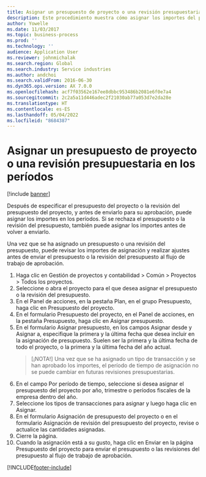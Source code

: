 ```yaml
---
title: Asignar un presupuesto de proyecto o una revisión presupuestaria en los períodos
description: Este procedimiento muestra cómo asignar los importes del presupuesto del proyecto en los períodos.
author: Yowelle
ms.date: 11/03/2017
ms.topic: business-process
ms.prod: ''
ms.technology: ''
audience: Application User
ms.reviewer: johnmichalak
ms.search.region: Global
ms.search.industry: Service industries
ms.author: andchoi
ms.search.validFrom: 2016-06-30
ms.dyn365.ops.version: AX 7.0.0
ms.openlocfilehash: acf7f03562e167ee8dbbc953486b2081e6f0e7a4
ms.sourcegitcommit: 2c2a5a11d446adec2f21030ab77a053d7e2da28e
ms.translationtype: HT
ms.contentlocale: es-ES
ms.lasthandoff: 05/04/2022
ms.locfileid: "8684387"
---
```

# <a name="allocate-a-project-budget-or-budget-revision-across-periods"></a>Asignar un presupuesto de proyecto o una revisión presupuestaria en los períodos

[!include [banner](../../includes/banner.md)]

Después de especificar el presupuesto del proyecto o la revisión del presupuesto del proyecto, y antes de enviarlo para su aprobación, puede asignar los importes en los períodos. Si se rechaza el presupuesto o la revisión del presupuesto, también puede asignar los importes antes de volver a enviarlo. 

Una vez que se ha asignado un presupuesto o una revisión del presupuesto, puede revisar los importes de asignación y realizar ajustes antes de enviar el presupuesto o la revisión del presupuesto al flujo de trabajo de aprobación. 

1. Haga clic en Gestión de proyectos y contabilidad > Común > Proyectos > Todos los proyectos. 
2. Seleccione o abra el proyecto para el que desea asignar el presupuesto o la revisión del presupuesto. 
3. En el Panel de acciones, en la pestaña Plan, en el grupo Presupuesto, haga clic en Presupuesto del proyecto. 
4. En el formulario Presupuesto del proyecto, en el Panel de acciones, en la pestaña Presupuesto, haga clic en Asignar presupuesto. 
5. En el formulario Asignar presupuesto, en los campos Asignar desde y Asignar a, especifique la primera y la última fecha que desea incluir en la asignación de presupuesto. Suelen ser la primera y la última fecha de todo el proyecto, o la primera y la última fecha del año actual.  
   > [¡NOTA!] Una vez que se ha asignado un tipo de transacción y se han aprobado los importes, el período de tiempo de asignación no se puede cambiar en futuras revisiones presupuestarias. 
6. En el campo Por período de tiempo, seleccione si desea asignar el presupuesto del proyecto por año, trimestre o períodos fiscales de la empresa dentro del año.
7. Seleccione los tipos de transacciones para asignar y luego haga clic en Asignar. 
8. En el formulario Asignación de presupuesto del proyecto o en el formulario Asignación de revisión del presupuesto del proyecto, revise o actualice las cantidades asignadas. 
9. Cierre la página.
10. Cuando la asignación está a su gusto, haga clic en Enviar en la página Presupuesto del proyecto para enviar el presupuesto o las revisiones del presupuesto al flujo de trabajo de aprobación.  




[!INCLUDE[footer-include](../../includes/footer-banner.md)]